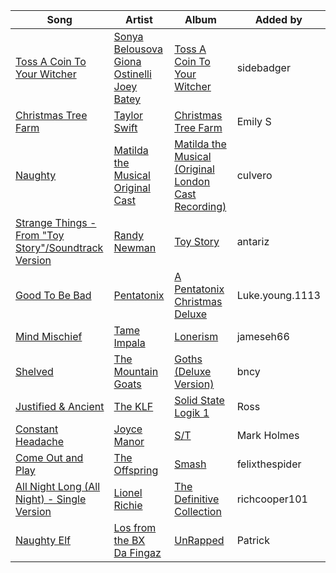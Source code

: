 | Song | Artist | Album | Added by |
|-|-|-|-|
| [Toss A Coin To Your Witcher](https://open.spotify.com/track/7iQM9DQUFKUSNjVt8GQZV2) | [Sonya Belousova](https://open.spotify.com/artist/0JnNzCUsHuDcUcBatOzuGP)<br>[Giona Ostinelli](https://open.spotify.com/artist/2GGcFMw7PABKRpAS0lpYX6)<br>[Joey Batey](https://open.spotify.com/artist/3yhgVqRLh6DyzacZyQPNWc) | [Toss A Coin To Your Witcher](https://open.spotify.com/album/2zC7zR2MR9AvpM1hQCzGNG) | sidebadger |
| [Christmas Tree Farm](https://open.spotify.com/track/2mvabkN1i2gLnGAPUVdwek) | [Taylor Swift](https://open.spotify.com/artist/06HL4z0CvFAxyc27GXpf02) | [Christmas Tree Farm](https://open.spotify.com/album/5JnnrTE35MQagEnEkFthiF) | Emily S |
| [Naughty](https://open.spotify.com/track/64DXFDl2A6ObNy7iXFlZzZ) | [Matilda the Musical Original Cast](https://open.spotify.com/artist/7paFidVdtsmKlLtHiLZu41) | [Matilda the Musical (Original London Cast Recording)](https://open.spotify.com/album/4TMFJM8OsgA2RwwYySNhmU) | culvero |
| [Strange Things - From "Toy Story"/Soundtrack Version](https://open.spotify.com/track/5JypFayfT1V5OG4xJ8q7jK) | [Randy Newman](https://open.spotify.com/artist/3HQyFCFFfJO3KKBlUfZsyW) | [Toy Story](https://open.spotify.com/album/47OFnLtLVi5WrPYNXAwFGh) | antariz |
| [Good To Be Bad](https://open.spotify.com/track/3TBiDIgowqySAT34uJ01nf) | [Pentatonix](https://open.spotify.com/artist/26AHtbjWKiwYzsoGoUZq53) | [A Pentatonix Christmas Deluxe](https://open.spotify.com/album/3sId8sOH47yqOWopzbEtJn) | Luke.young.1113 |
| [Mind Mischief](https://open.spotify.com/track/6ewQE1dNPv9qqlnB1CxrvM) | [Tame Impala](https://open.spotify.com/artist/5INjqkS1o8h1imAzPqGZBb) | [Lonerism](https://open.spotify.com/album/3C2MFZ2iHotUQOSBzdSvM7) | jameseh66 |
| [Shelved](https://open.spotify.com/track/1UhqPEaIg2KAvPs4RXje3m) | [The Mountain Goats](https://open.spotify.com/artist/3hyGGjxu73JuzBa757H6R5) | [Goths (Deluxe Version)](https://open.spotify.com/album/1yJuS1MzCnoqG8IKZA6uuf) | bncy |
| [Justified & Ancient](https://open.spotify.com/track/7E81YAfHOaSlnevLjKMghT) | [The KLF](https://open.spotify.com/artist/6dYrdRlNZSKaVxYg5IrvCH) | [Solid State Logik 1](https://open.spotify.com/album/1kJY7mRPwF5eJOf8DMZdwa) | Ross |
| [Constant Headache](https://open.spotify.com/track/6baeAT0jVAxvnLn8rIN50X) | [Joyce Manor](https://open.spotify.com/artist/7qbvNcfTfckhCNM8NiR8nN) | [S/T](https://open.spotify.com/album/13Q0AfGNq7GwUXGeUwWViH) | Mark Holmes |
| [Come Out and Play](https://open.spotify.com/track/5JJDu0Z5DKe7mR31MGksSg) | [The Offspring](https://open.spotify.com/artist/5LfGQac0EIXyAN8aUwmNAQ) | [Smash](https://open.spotify.com/album/7IDywTRaCI8qzS3X8tNU3x) | felixthespider |
| [All Night Long (All Night) - Single Version](https://open.spotify.com/track/2Wb9ejnmy27DUTUe9YF5Ew) | [Lionel Richie](https://open.spotify.com/artist/3gMaNLQm7D9MornNILzdSl) | [The Definitive Collection](https://open.spotify.com/album/1W1b52vaEcE3wfWk4WQH6q) | richcooper101 |
| [Naughty Elf](https://open.spotify.com/track/49fpemWDutIi1ya0jddsQm) | [Los from the BX](https://open.spotify.com/artist/0rHJyfHlsYpARpXhh2TmpB)<br>[Da Fingaz](https://open.spotify.com/artist/0SzsU0b4KV98B9LPZXrVd7) | [UnRapped](https://open.spotify.com/album/1TUvN5DxRkMiwV3n3IFnlE) | Patrick |